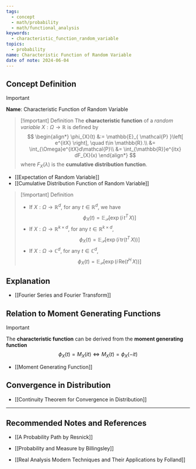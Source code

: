 ```yaml
---
tags:
  - concept
  - math/probability
  - math/functional_analysis
keywords:
  - characteristic_function_random_variable
topics:
  - probability
name: Characteristic Function of Random Variable
date of note: 2024-06-04
---
```


## Concept Definition

>[!important]
>**Name**: Characteristic Function of Random Variable

>[!important] Definition
>The **characteristic function** of a *random variable* $X: \Omega \to \mathbb{R}$ is defined by
>$$
>\begin{align*}
>\phi_{X}(t) &:=  \mathbb{E}_{ \mathcal{P} }\left[ e^{itX} \right], \quad t\in \mathbb{R}.\\
>&= \int_{\Omega}e^{itX}d\mathcal{P}\\
>&= \int_{\mathbb{R}}e^{itx} dF_{X}(x)
>\end{align*}
>$$
>where $F_{X}(\lambda)$ is the **cumulative distribution function**.


- [[Expectation of Random Variable]]
- [[Cumulative Distribution Function of Random Variable]]

>[!important] Definition
>- If $X: \Omega \to \mathbb{R}^{d}$,  for any $t\in \mathbb{R}^d$, we have $$\phi_{X}(t)= \mathbb{E}_{ \mathcal{P} }\left[ \exp\left(i \, t^T\,X \right) \right]$$
>- If $X: \Omega \to \mathbb{R}^{k \times d}$,  for any $t\in \mathbb{R}^{k\times d}$,  $$\phi_{X}(t)= \mathbb{E}_{ \mathcal{P} }\left[  \exp\left(i \,\text{tr}\left(t^T\,X\right)\right) \right]$$
>- If $X: \Omega \to \mathbb{C}^{d}$,  for any $t\in \mathbb{C}^d$, $$\phi_{X}(t)= \mathbb{E}_{ \mathcal{P} }\left[  \exp\left(i \,\mathrm{Re}\left(t^H\,X\right) \right) \right]$$


## Explanation

- [[Fourier Series and Fourier Transform]]

## Relation to Moment Generating Functions

>[!important]
>The **characteristic function** can be derived from the **moment generating function**
>$$
>\phi_{X}(t) = M_{X}(it) \iff M_{X}(t) = \phi_{X}(-it)
>$$

- [[Moment Generating Function]]

## Convergence in Distribution

- [[Continuity Theorem for Convergence in Distribution]]



-----------
##  Recommended Notes and References


- [[A Probability Path by Resnick]]
- [[Probability and Measure by Billingsley]]

- [[Real Analysis Modern Techniques and Their Applications by Folland]]